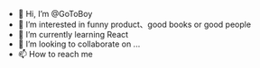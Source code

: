- 👋 Hi, I’m @GoToBoy
- 👀 I’m interested in funny product、good books or good people
- 🌱 I’m currently learning React
- 💞️ I’m looking to collaborate on ...
- 📫 How to reach me 

<!---
GoToBoy/GoToBoy is a ✨ special ✨ repository because its `README.md` (this file) appears on your GitHub profile.
You can click the Preview link to take a look at your changes.
--->
